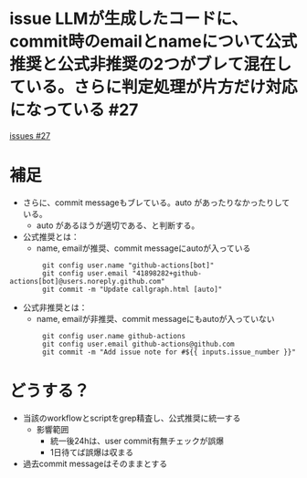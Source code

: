 # issue LLMが生成したコードに、commit時のemailとnameについて公式推奨と公式非推奨の2つがブレて混在している。さらに判定処理が片方だけ対応になっている #27
[issues #27](https://github.com/cat2151/github-actions/issues/27)

# 補足
- さらに、commit messageもブレている。auto があったりなかったりしている。
    - auto があるほうが適切である、と判断する。
- 公式推奨とは：
    - name, emailが推奨、commit messageにautoが入っている
```
        git config user.name "github-actions[bot]"
        git config user.email "41898282+github-actions[bot]@users.noreply.github.com"
        git commit -m "Update callgraph.html [auto]"
```
- 公式非推奨とは：
    - name, emailが非推奨、commit messageにもautoが入っていない
```
        git config user.name github-actions
        git config user.email github-actions@github.com
        git commit -m "Add issue note for #${{ inputs.issue_number }}"
```

# どうする？
- 当該のworkflowとscriptをgrep精査し、公式推奨に統一する
    - 影響範囲
        - 統一後24hは、user commit有無チェックが誤爆
        - 1日待てば誤爆は収まる
- 過去commit messageはそのままとする

